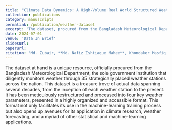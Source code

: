 ```yaml
---
title: "Climate Data Dynamics: A High-Volume Real World Structured Weather Dataset (Under review)"
collection: publications
category: manuscripts
permalink: /publication/weather-dataset
excerpt: 'The dataset, procured from the Bangladesh Meteorological Department, offers decades of meticulously organized weather data from 35 strategically placed stations across the nation. It focuses on four key parameters, making it an invaluable resource for machine learning, climate research, and weather forecasting.'
date: 2024-07-01
venue: 'Data In Brief'
slidesurl: 
paperurl: 
citation: 'Md. Zubair, **Md. Nafiz Ishtiaque Mahee**, Khondaker Masfiq Reza, Md. Shahidul Salim, and Nasim Ahmed'
---
```


The dataset at hand is a unique resource, officially procured from the Bangladesh Meteorological Department, the sole government institution that diligently monitors weather through 35 strategically placed weather stations across the nation. This dataset is a treasure trove of actual data spanning several decades, from the inception of each weather station to the present. It has been meticulously restructured and processed into four key weather parameters, presented in a highly organized and accessible format. This format not only facilitates its use in the machine-learning training process but also opens up avenues for its application in climate research, weather forecasting, and a myriad of other statistical and machine-learning applications.